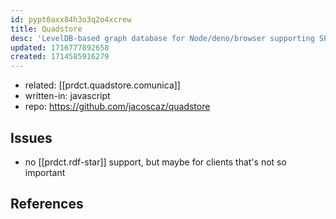 ```yaml
---
id: pypt0axx84h3o3q2o4xcrew
title: Quadstore
desc: 'LevelDB-based graph database for Node/deno/browser supporting SPARQL queries and the RDF/JS interface.'
updated: 1716777892658
created: 1714585916279
---
```


- related: [[prdct.quadstore.comunica]]
- written-in: javascript
- repo: https://github.com/jacoscaz/quadstore

## Issues

- no [[prdct.rdf-star]] support, but maybe for clients that's not so important


## References

